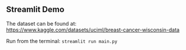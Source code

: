 ## Streamlit Demo

The dataset can be found at: https://www.kaggle.com/datasets/uciml/breast-cancer-wisconsin-data

Run from the terminal: `streamlit run main.py`
